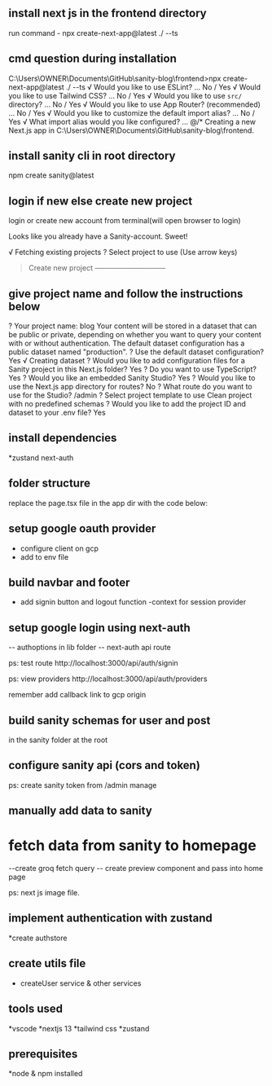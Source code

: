 ## install next js in the frontend directory

run command - npx create-next-app@latest ./ --ts

## cmd question during installation

C:\Users\OWNER\Documents\GitHub\sanity-blog\frontend>npx create-next-app@latest ./ --ts
√ Would you like to use ESLint? ... No / Yes
√ Would you like to use Tailwind CSS? ... No / Yes
√ Would you like to use `src/` directory? ... No / Yes
√ Would you like to use App Router? (recommended) ... No / Yes
√ Would you like to customize the default import alias? ... No / Yes
√ What import alias would you like configured? ... @/\*
Creating a new Next.js app in C:\Users\OWNER\Documents\GitHub\sanity-blog\frontend.

## install sanity cli in root directory

npm create sanity@latest

## login if new else create new project

login or create new account from terminal(will open browser to login)

Looks like you already have a Sanity-account. Sweet!

√ Fetching existing projects
? Select project to use (Use arrow keys)

> Create new project
> ──────────────

## give project name and follow the instructions below

? Your project name: blog
Your content will be stored in a dataset that can be public or private, depending on
whether you want to query your content with or without authentication.
The default dataset configuration has a public dataset named "production".
? Use the default dataset configuration? Yes
√ Creating dataset
? Would you like to add configuration files for a Sanity project in this Next.js folder? Yes
? Do you want to use TypeScript? Yes
? Would you like an embedded Sanity Studio? Yes
? Would you like to use the Next.js app directory for routes? No
? What route do you want to use for the Studio? /admin
? Select project template to use Clean project with no predefined schemas
? Would you like to add the project ID and dataset to your .env file? Yes

## install dependencies

\*zustand
next-auth

## folder structure

replace the page.tsx file in the app dir with the code below:

<!--import React, { FC } from 'react'

interface HomeProps {

}

const Home: FC<HomeProps> = ({  }) => {
  return (
    <div>
     Home
    </div>
  )
}

export default Home; -->

## setup google oauth provider

- configure client on gcp
- add to env file

## build navbar and footer

- add signin button and logout function
  -context for session provider

## setup google login using next-auth

-- authoptions in lib folder
-- next-auth api route

ps: test route
http://localhost:3000/api/auth/signin

ps: view providers
http://localhost:3000/api/auth/providers

remember add callback link to gcp origin

## build sanity schemas for user and post

in the sanity folder at the root

## configure sanity api (cors and token)

ps: create sanity token from /admin manage

## manually add data to sanity

# fetch data from sanity to homepage

--create groq fetch query
-- create preview component and pass into home page

ps: next js image file.

## implement authentication with zustand

\*create authstore

## create utils file

- createUser service & other services

## tools used

*vscode
*nextjs 13
*tailwind css
*zustand

## prerequisites

\*node & npm installed
